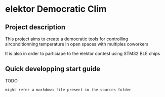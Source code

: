 # elektor Democratic Clim


## Project description
This project aims to create a democratic tools for controlling airconditionning temperature in open spaces with multiples coworkers

It is also in order to particiape to the elektor contest using STM32 BLE chips

## Quick developping start guide 
TODO

    might refer a markdown file present in the sources folder